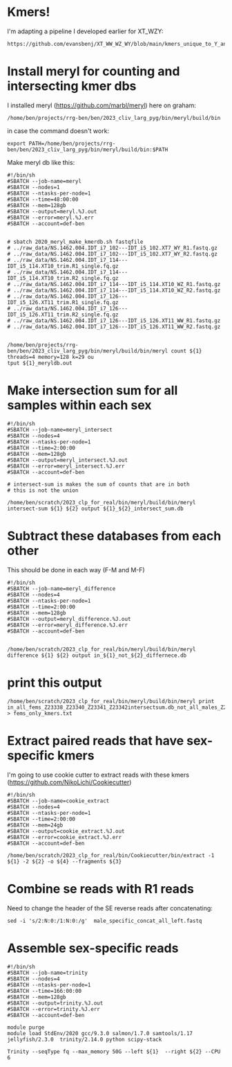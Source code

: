 # Kmers!
I'm adapting a pipeline I developed earlier for XT_WZY:
```
https://github.com/evansbenj/XT_WW_WZ_WY/blob/main/kmers_unique_to_Y_and_W.md
```

# Install meryl for counting and intersecting kmer dbs

I installed meryl (https://github.com/marbl/meryl) here on graham:
```
/home/ben/projects/rrg-ben/ben/2023_cliv_larg_pyg/bin/meryl/build/bin
```
in case the command doesn't work:
```
export PATH=/home/ben/projects/rrg-ben/ben/2023_cliv_larg_pyg/bin/meryl/build/bin:$PATH
```

Make meryl db like this:
```
#!/bin/sh
#SBATCH --job-name=meryl
#SBATCH --nodes=1
#SBATCH --ntasks-per-node=1
#SBATCH --time=48:00:00
#SBATCH --mem=128gb
#SBATCH --output=meryl.%J.out
#SBATCH --error=meryl.%J.err
#SBATCH --account=def-ben


# sbatch 2020_meryl_make_kmerdb.sh fastqfile
# ../raw_data/NS.1462.004.IDT_i7_102---IDT_i5_102.XT7_WY_R1.fastq.gz
# ../raw_data/NS.1462.004.IDT_i7_102---IDT_i5_102.XT7_WY_R2.fastq.gz
# ../raw_data/NS.1462.004.IDT_i7_114---IDT_i5_114.XT10_trim.R1_single.fq.gz
# ../raw_data/NS.1462.004.IDT_i7_114---IDT_i5_114.XT10_trim.R2_single.fq.gz
# ../raw_data/NS.1462.004.IDT_i7_114---IDT_i5_114.XT10_WZ_R1.fastq.gz
# ../raw_data/NS.1462.004.IDT_i7_114---IDT_i5_114.XT10_WZ_R2.fastq.gz
# ../raw_data/NS.1462.004.IDT_i7_126---IDT_i5_126.XT11_trim.R1_single.fq.gz
# ../raw_data/NS.1462.004.IDT_i7_126---IDT_i5_126.XT11_trim.R2_single.fq.gz
# ../raw_data/NS.1462.004.IDT_i7_126---IDT_i5_126.XT11_WW_R1.fastq.gz
# ../raw_data/NS.1462.004.IDT_i7_126---IDT_i5_126.XT11_WW_R2.fastq.gz


/home/ben/projects/rrg-ben/ben/2023_cliv_larg_pyg/bin/meryl/build/bin/meryl count ${1} threads=4 memory=128 k=29 ou
tput ${1}_meryldb.out
```

# Make intersection sum for all samples within each sex
```
#!/bin/sh
#SBATCH --job-name=meryl_intersect
#SBATCH --nodes=4
#SBATCH --ntasks-per-node=1
#SBATCH --time=2:00:00
#SBATCH --mem=128gb
#SBATCH --output=meryl_intersect.%J.out
#SBATCH --error=meryl_intersect.%J.err
#SBATCH --account=def-ben

# intersect-sum is makes the sum of counts that are in both
# this is not the union

/home/ben/scratch/2023_clp_for_real/bin/meryl/build/bin/meryl intersect-sum ${1} ${2} output ${1}_${2}_intersect_sum.db
```

# Subtract these databases from each other
This should be done in each way (F-M and M-F)
```
#!/bin/sh
#SBATCH --job-name=meryl_difference
#SBATCH --nodes=4
#SBATCH --ntasks-per-node=1
#SBATCH --time=2:00:00
#SBATCH --mem=128gb
#SBATCH --output=meryl_difference.%J.out
#SBATCH --error=meryl_difference.%J.err
#SBATCH --account=def-ben


/home/ben/scratch/2023_clp_for_real/bin/meryl/build/bin/meryl difference ${1} ${2} output in_${1}_not_${2}_differnece.db
```

# print this output
```
/home/ben/scratch/2023_clp_for_real/bin/meryl/build/bin/meryl print in_all_fems_Z23338_Z23340_Z23341_Z23342intersectsum.db_not_all_males_Z23337_Z23349_Z23339_Z23350_intersect_sum.db_differnece.db > fems_only_kmers.txt
```

# Extract paired reads that have sex-specific kmers
I'm going to use cookie cutter to extract reads with these kmers (https://github.com/NikoLichi/Cookiecutter)

```
#!/bin/sh
#SBATCH --job-name=cookie_extract
#SBATCH --nodes=4
#SBATCH --ntasks-per-node=1
#SBATCH --time=2:00:00
#SBATCH --mem=24gb
#SBATCH --output=cookie_extract.%J.out
#SBATCH --error=cookie_extract.%J.err
#SBATCH --account=def-ben

/home/ben/scratch/2023_clp_for_real/bin/Cookiecutter/bin/extract -1 ${1} -2 ${2} -o ${4} --fragments ${3}
```

# Combine se reads with R1 reads



Need to change the header of the SE reverse reads after concatenating:
```
sed -i 's/2:N:0:/1:N:0:/g'  male_specific_concat_all_left.fastq
```

# Assemble sex-specific reads

```
#!/bin/sh
#SBATCH --job-name=trinity
#SBATCH --nodes=4
#SBATCH --ntasks-per-node=1
#SBATCH --time=166:00:00
#SBATCH --mem=128gb
#SBATCH --output=trinity.%J.out
#SBATCH --error=trinity.%J.err
#SBATCH --account=def-ben

module purge
module load StdEnv/2020 gcc/9.3.0 salmon/1.7.0 samtools/1.17 jellyfish/2.3.0  trinity/2.14.0 python scipy-stack

Trinity --seqType fq --max_memory 50G --left ${1}  --right ${2} --CPU 6
```

